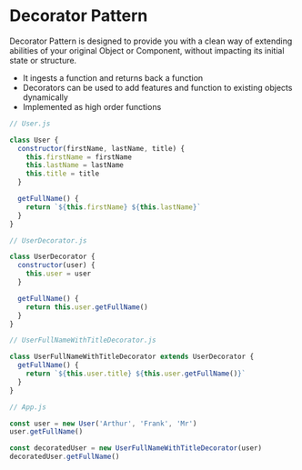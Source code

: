 # Decorator Pattern

Decorator Pattern is designed to provide you with a clean way of extending abilities of your original Object or Component, without impacting its initial state or structure.

- It ingests a function and returns back a function
- Decorators can be used to add features and function to existing objects dynamically
- Implemented as high order functions

```javascript
// User.js

class User {
  constructor(firstName, lastName, title) {
    this.firstName = firstName
    this.lastName = lastName
    this.title = title
  }

  getFullName() {
    return `${this.firstName} ${this.lastName}`
  }
}
```

```javascript
// UserDecorator.js

class UserDecorator {
  constructor(user) {
    this.user = user
  }

  getFullName() {
    return this.user.getFullName()
  }
}
```

```javascript
// UserFullNameWithTitleDecorator.js

class UserFullNameWithTitleDecorator extends UserDecorator {
  getFullName() {
    return `${this.user.title} ${this.user.getFullName()}`
  }
}
```

```javascript
// App.js

const user = new User('Arthur', 'Frank', 'Mr')
user.getFullName()

const decoratedUser = new UserFullNameWithTitleDecorator(user)
decoratedUser.getFullName()
```
